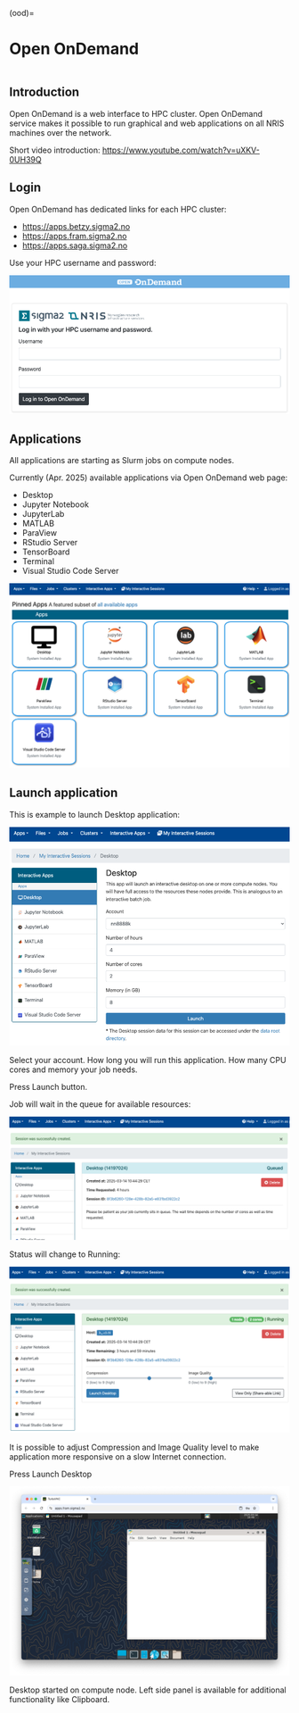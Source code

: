 (ood)=

# Open OnDemand

```{contents} Table of Contents
```

## Introduction

Open OnDemand is a web interface to HPC cluster. Open OnDemand service makes it possible to run graphical and web applications on all NRIS machines over the network.

Short video introduction: <https://www.youtube.com/watch?v=uXKV-0UH39Q>

## Login

Open OnDemand has dedicated links for each HPC cluster:

* <https://apps.betzy.sigma2.no>
* <https://apps.fram.sigma2.no>
* <https://apps.saga.sigma2.no>

Use your HPC username and password:

![Open OnDemand Login page](ood_login.png)

## Applications

All applications are starting as Slurm jobs on compute nodes.

Currently (Apr. 2025) available applications via Open OnDemand web page:

* Desktop
* Jupyter Notebook
* JupyterLab
* MATLAB
* ParaView
* RStudio Server
* TensorBoard
* Terminal
* Visual Studio Code Server

![Open OnDemand applications page](ood_apps.png)

## Launch application

This is example to launch Desktop application:

![Open OnDemand launch application](ood_launch.png)

Select your account. How long you will run this application. How many CPU cores and memory your job needs.

Press Launch button.

Job will wait in the queue for available resources:

![Open OnDemand pending application](ood_pending.png)

Status will change to Running:

![Open OnDemand running application](ood_running.png)

It is possible to adjust Compression and Image Quality level to make application more responsive on a slow Internet connection.

Press Launch Desktop

![Open OnDemand Desktop](ood_desktop.png)

Desktop started on compute node. Left side panel is available for additional functionality like Clipboard.
